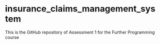 # insurance_claims_management_system
This is the GitHub repository of Assessment 1 for the Further Programming course
